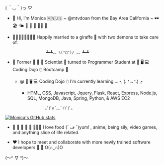 
( ＾◡＾)っ ♡

- 👋 Hi, I’m Monica 🇻🇳🇺🇸 ~ @mtvdoan from the Bay Area California ~ 🕶 🏖 🌤 🧋 🍱 🍔 🤙🏼 🍜

- 🧑🏼👩🏻👧🏻👦🏻 Happily married to a giraffe 🦒 with two demons to take care of. 
     
                     ┻━┻︵ \(°□°)/ ︵ ┻━┻

- 👀 Former 🧫 🧪 🐁 Scientist 🔬 turned to Programmer Student at 💾 🖥️ 💻 Coding Dojo 🖱️ Bootcamp 🥷
     - @ 💾 🖥️ 💻 Coding Dojo 🖱️ I’m currently learning ... ╮ (. ❛ ᴗ ❛.) ╭
          - HTML, CSS, Javascript, Jquery, Flask, React, Express, Node.js, SQL, MongoDB, Java, Spring, Python, & AWS EC2
                        
                        ｡ﾟ(ﾟ∩´﹏`∩ﾟ)ﾟ｡
                        
[![Monica's GitHub stats](https://github-readme-stats.vercel.app/api?username=mtvdoan)](https://github.com/mtvdoan/github-readme-stats)
    
- 🍘 🍙 🍛 🥘 🍜 🍲🍝🍚 I love food (ˆ ڡ ˆ)yum! , anime, being sily, video games, and anything slice of life related. 

- ❤️ I hope to meet and collaborate with more newly trained software developers 🥰 🤗  O(∩_∩)O

(〜^ ∇ ^)〜

